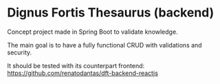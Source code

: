# Dignus Fortis Thesaurus (backend)

Concept project made in Spring Boot to validate knowledge.

The main goal is to have a fully functional CRUD with validations and security.

It should be tested with its counterpart frontend: https://github.com/renatodantas/dft-backend-reactjs
